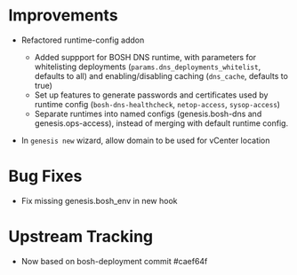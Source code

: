 # Improvements

* Refactored runtime-config addon

  - Added suppport for BOSH DNS runtime, with parameters for whitelisting
    deployments (`params.dns_deployments_whitelist`, defaults to all) and
    enabling/disabling caching (`dns_cache`, defaults to true)
  - Set up features to generate passwords and certificates used by runtime
    config (`bosh-dns-healthcheck`, `netop-access`, `sysop-access`)
  - Separate runtimes into named configs (genesis.bosh-dns and
    genesis.ops-access), instead of merging with default runtime config.

* In `genesis new` wizard, allow domain to be used for vCenter location

# Bug Fixes

* Fix missing genesis.bosh_env in new hook

# Upstream Tracking

* Now based on bosh-deployment commit #caef64f
